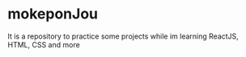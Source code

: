 # mokeponJou
It is a repository to practice some projects while im learning ReactJS, HTML, CSS and more
